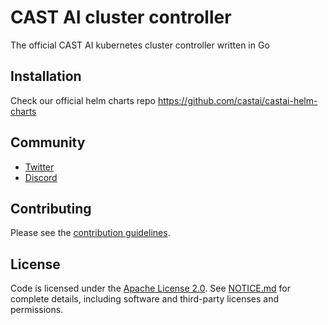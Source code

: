 # CAST AI cluster controller

The official CAST AI kubernetes cluster controller written in Go

## Installation

Check our official helm charts repo https://github.com/castai/castai-helm-charts

## Community

- [Twitter](https://twitter.com/cast_ai)
- [Discord](https://discord.gg/4sFCFVJ)

## Contributing

Please see the [contribution guidelines](.github/CONTRIBUTING.md).

## License

Code is licensed under the [Apache License 2.0](LICENSE). See [NOTICE.md](NOTICE.md) for complete details, including software and third-party licenses and permissions.
